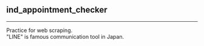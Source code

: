 ## ind_appointment_checker

---

Practice for web scraping.  
"LINE" is famous communication tool in Japan.
